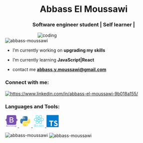 <h1 align="center">Abbass El Moussawi</h1>
<h3 align="center">Software engineer student | Self learner |</h3>
<img align="right" alt="coding" width="400" src="https://encrypted-tbn0.gstatic.com/images?q=tbn:ANd9GcT7iUHeYH6U6OrmAOQMRvuo0pXDaLsmQ9upKAYXCpsAWKGzw45Fzc9ZfzO-7-sh_3YV_gw&usqp=CAU">
<p align="left"> <img src="https://komarev.com/ghpvc/?username=abbass-moussawi&label=Profile%20views&color=0e75b6&style=flat" alt="abbass-moussawi" /> </p>

- I’m currently working on **upgrading my skills**

- I’m currently learning **JavaScript|React**

-  contact me **abbass.y.moussawi@gmail.com**

<h3 align="left">Connect with me:</h3>
<p align="left">
<a href="https://linkedin.com/in/https://www.linkedin.com/in/abbass-el-moussawi-9b018a155/" target="blank"><img align="center" src="https://raw.githubusercontent.com/rahuldkjain/github-profile-readme-generator/master/src/images/icons/Social/linked-in-alt.svg" alt="https://www.linkedin.com/in/abbass-el-moussawi-9b018a155/" height="30" width="40" /></a>
</p>
 
<h3 align="left">Languages and Tools:</h3>
<p align="left"> <a href="https://getbootstrap.com" target="_blank" rel="noreferrer"> <img src="https://raw.githubusercontent.com/devicons/devicon/master/icons/bootstrap/bootstrap-plain-wordmark.svg" alt="bootstrap" width="40" height="40"/> </a> <a href="https://www.python.org" target="_blank" rel="noreferrer"> <img src="https://raw.githubusercontent.com/devicons/devicon/master/icons/python/python-original.svg" alt="python" width="40" height="40"/> </a> <a href="https://reactjs.org/" target="_blank" rel="noreferrer"> <img src="https://raw.githubusercontent.com/devicons/devicon/master/icons/react/react-original-wordmark.svg" alt="react" width="40" height="40"/> </a> <a href="https://www.typescriptlang.org/" target="_blank" rel="noreferrer"> <img src="https://raw.githubusercontent.com/devicons/devicon/master/icons/typescript/typescript-original.svg" alt="typescript" width="40" height="40"/> </a> </p>

<p><img align="left" src="https://github-readme-stats.vercel.app/api/top-langs?username=abbassmoussawi&show_icons=true&locale=en&layout=compact" alt="abbass-moussawi" /></p>

<p>&nbsp;<img align="center" src="https://github-readme-stats.vercel.app/api?username=abbassmoussawi&show_icons=true&locale=en" alt="abbass-moussawi" /></p>
